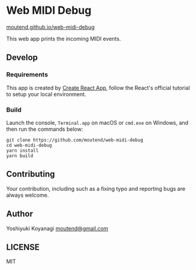 Web MIDI Debug
==============

[moutend.github.io/web-midi-debug](https://moutend.github.io/web-midi-debug/)

This web app prints the incoming MIDI events.

## Develop

### Requirements

This app is created by [Create React App](https://reactjs.org/tutorial/tutorial.html), follow the React's official tutorial to setup your local environment.

### Build

Launch the console, `Terminal.app` on macOS or `cmd.exe` on Windows, and then run the commands below:

```console
git clone https://github.com/moutend/web-midi-debug
cd web-midi-debug
yarn install
yarn build
```

## Contributing

Your contribution, including such as a fixing typo and reporting bugs are always welcome. 

## Author

Yoshiyuki Koyanagi <moutend@gmail.com>

## LICENSE

MIT
